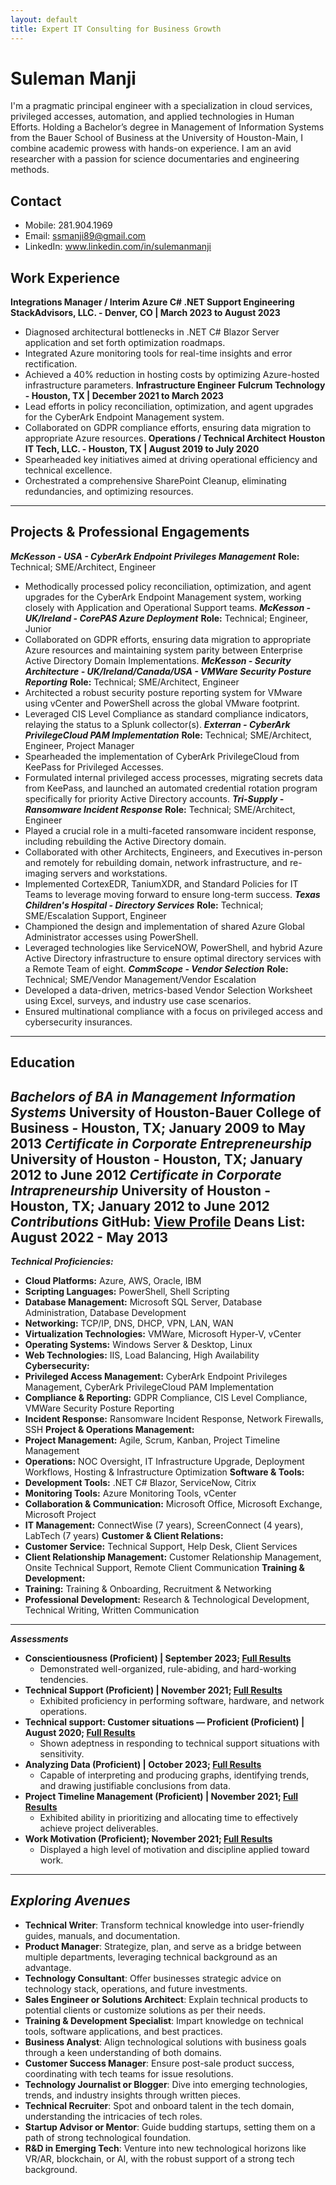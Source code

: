 ```yaml
---
layout: default
title: Expert IT Consulting for Business Growth
---
```


# Suleman Manji
I'm a pragmatic principal engineer with a specialization in cloud services, privileged accesses, automation, and applied technologies in Human Efforts. Holding a Bachelor’s degree in Management of Information Systems from the Bauer School of Business at the University of Houston-Main, I combine academic prowess with hands-on experience. I am an avid researcher with a passion for science documentaries and engineering methods.

## Contact
- Mobile: 281.904.1969
- Email: ssmanji89@gmail.com
- LinkedIn: www.linkedin.com/in/sulemanmanji

## Work Experience
**Integrations Manager / Interim Azure C# .NET Support Engineering**
**StackAdvisors, LLC. - Denver, CO | March 2023 to August 2023**
- Diagnosed architectural bottlenecks in .NET C# Blazor Server application and set forth optimization roadmaps.
- Integrated Azure monitoring tools for real-time insights and error rectification.
- Achieved a 40% reduction in hosting costs by optimizing Azure-hosted infrastructure parameters.
**Infrastructure Engineer**
**Fulcrum Technology - Houston, TX | December 2021 to March 2023**
- Lead efforts in policy reconciliation, optimization, and agent upgrades for the CyberArk Endpoint Management system.
- Collaborated on GDPR compliance efforts, ensuring data migration to appropriate Azure resources.
**Operations / Technical Architect**
**Houston IT Tech, LLC. - Houston, TX | August 2019 to July 2020**
- Spearheaded key initiatives aimed at driving operational efficiency and technical excellence.
- Orchestrated a comprehensive SharePoint Cleanup, eliminating redundancies, and optimizing resources.
---
## Projects & Professional Engagements
***McKesson - USA - CyberArk Endpoint Privileges Management***
**Role:** Technical; SME/Architect, Engineer  
- Methodically processed policy reconciliation, optimization, and agent upgrades for the CyberArk Endpoint Management system, working closely with Application and Operational Support teams.
***McKesson - UK/Ireland - CorePAS Azure Deployment***
**Role:** Technical; Engineer, Junior  
- Collaborated on GDPR efforts, ensuring data migration to appropriate Azure resources and maintaining system parity between Enterprise Active Directory Domain Implementations.
***McKesson - Security Architecture - UK/Ireland/Canada/USA - VMWare Security Posture Reporting***
**Role:** Technical; SME/Architect, Engineer  
- Architected a robust security posture reporting system for VMware using vCenter and PowerShell across the global VMware footprint.
- Leveraged CIS Level Compliance as standard compliance indicators, relaying the status to a Splunk collector(s).
***Exterran - CyberArk PrivilegeCloud PAM Implementation***
**Role:** Technical; SME/Architect, Engineer, Project Manager  
- Spearheaded the implementation of CyberArk PrivilegeCloud from KeePass for Privileged Accesses.
- Formulated internal privileged access processes, migrating secrets data from KeePass, and launched an automated credential rotation program specifically for priority Active Directory accounts.
***Tri-Supply - Ransomware Incident Response***
**Role:** Technical; SME/Architect, Engineer  
- Played a crucial role in a multi-faceted ransomware incident response, including rebuilding the Active Directory domain.
- Collaborated with other Architects, Engineers, and Executives in-person and remotely for rebuilding domain, network infrastructure, and re-imaging servers and workstations.
- Implemented CortexEDR, TaniumXDR, and Standard Policies for IT Teams to leverage moving forward to ensure long-term success.
***Texas Children's Hospital - Directory Services***
**Role:** Technical; SME/Escalation Support, Engineer  
- Championed the design and implementation of shared Azure Global Administrator accesses using PowerShell.
- Leveraged technologies like ServiceNOW, PowerShell, and hybrid Azure Active Directory infrastructure to ensure optimal directory services with a Remote Team of eight.
***CommScope - Vendor Selection***
**Role:** Technical; SME/Vendor Management/Vendor Escalation  
- Developed a data-driven, metrics-based Vendor Selection Worksheet using Excel, surveys, and industry use case scenarios.
- Ensured multinational compliance with a focus on privileged access and cybersecurity insurances.
---
## Education
***Bachelors of BA in Management Information Systems***
University of Houston-Bauer College of Business - Houston, TX; January 2009 to May 2013
***Certificate in Corporate Entrepreneurship***
University of Houston - Houston, TX; January 2012 to June 2012
***Certificate in Corporate Intrapreneurship***
University of Houston - Houston, TX; January 2012 to June 2012
***Contributions***
GitHub: [View Profile](https://github.com/ssmanji89)
Deans List: August 2022 - May 2013
---
***Technical Proficiencies:***
- **Cloud Platforms:** Azure, AWS, Oracle, IBM
- **Scripting Languages:** PowerShell, Shell Scripting
- **Database Management:** Microsoft SQL Server, Database Administration, Database Development
- **Networking:** TCP/IP, DNS, DHCP, VPN, LAN, WAN
- **Virtualization Technologies:** VMWare, Microsoft Hyper-V, vCenter
- **Operating Systems:** Windows Server & Desktop, Linux
- **Web Technologies:** IIS, Load Balancing, High Availability
**Cybersecurity:**
- **Privileged Access Management:** CyberArk Endpoint Privileges Management, CyberArk PrivilegeCloud PAM Implementation
- **Compliance & Reporting:** GDPR Compliance, CIS Level Compliance, VMWare Security Posture Reporting
- **Incident Response:** Ransomware Incident Response, Network Firewalls, SSH
**Project & Operations Management:**
- **Project Management:** Agile, Scrum, Kanban, Project Timeline Management
- **Operations:** NOC Oversight, IT Infrastructure Upgrade, Deployment Workflows, Hosting & Infrastructure Optimization
**Software & Tools:**
- **Development Tools:** .NET C# Blazor, ServiceNow, Citrix
- **Monitoring Tools:** Azure Monitoring Tools, vCenter
- **Collaboration & Communication:** Microsoft Office, Microsoft Exchange, Microsoft Project
- **IT Management:** ConnectWise (7 years), ScreenConnect (4 years), LabTech (7 years)
**Customer & Client Relations:**
- **Customer Service:** Technical Support, Help Desk, Client Services
- **Client Relationship Management:** Customer Relationship Management, Onsite Technical Support, Remote Client Communication
**Training & Development:**
- **Training:** Training & Onboarding, Recruitment & Networking
- **Professional Development:** Research & Technological Development, Technical Writing, Written Communication
---
***Assessments***
- **Conscientiousness (Proficient) | September 2023; [Full Results](https://share.indeedassessments.com/attempts/b4a24f57368b55ea4d38da8e75007871eed53dc074545cb7)**
  - Demonstrated well-organized, rule-abiding, and hard-working tendencies.
- **Technical Support (Proficient) | November 2021; [Full Results](https://share.indeedassessments.com/attempts/5611fa33d2af7f3cac06a66e93bcc1efeed53dc074545cb7)**
  - Exhibited proficiency in performing software, hardware, and network operations.
- **Technical support: Customer situations — Proficient (Proficient) | August 2020; [Full Results](https://share.indeedassessments.com/attempts/07b4e7e62e91b93ea1f7d9cad8fa05d0eed53dc074545cb7)**
  - Shown adeptness in responding to technical support situations with sensitivity.
- **Analyzing Data (Proficient) | October 2023; [Full Results](https://share.indeedassessments.com/attempts/37868e532570a885784ff74262097ea8eed53dc074545cb7)**
  - Capable of interpreting and producing graphs, identifying trends, and drawing justifiable conclusions from data.
- **Project Timeline Management (Proficient) | November 2021; [Full Results](https://share.indeedassessments.com/attempts/ad06e39524d862ffa8083c362fd84210eed53dc074545cb7)**
  - Exhibited ability in prioritizing and allocating time to effectively achieve project deliverables.
- **Work Motivation (Proficient); November 2021; [Full Results](https://share.indeedassessments.com/attempts/d5115f7fc85e02b340a34748799d8c29eed53dc074545cb7)**
  - Displayed a high level of motivation and discipline applied toward work.
---
## ***Exploring Avenues***
- **Technical Writer**: Transform technical knowledge into user-friendly guides, manuals, and documentation.
- **Product Manager**: Strategize, plan, and serve as a bridge between multiple departments, leveraging technical background as an advantage.
- **Technology Consultant**: Offer businesses strategic advice on technology stack, operations, and future investments.
- **Sales Engineer or Solutions Architect**: Explain technical products to potential clients or customize solutions as per their needs.
- **Training & Development Specialist**: Impart knowledge on technical tools, software applications, and best practices.
- **Business Analyst**: Align technological solutions with business goals through a keen understanding of both domains.
- **Customer Success Manager**: Ensure post-sale product success, coordinating with tech teams for issue resolutions.
- **Technology Journalist or Blogger**: Dive into emerging technologies, trends, and industry insights through written pieces.
- **Technical Recruiter**: Spot and onboard talent in the tech domain, understanding the intricacies of tech roles.
- **Startup Advisor or Mentor**: Guide budding startups, setting them on a path of strong technological foundation.
- **R&D in Emerging Tech**: Venture into new technological horizons like VR/AR, blockchain, or AI, with the robust support of a strong tech background.
